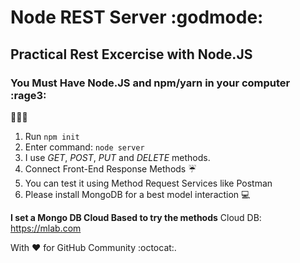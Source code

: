# Node REST Server :godmode:
## Practical Rest Excercise with Node.JS

### You Must Have Node.JS and npm/yarn in your computer :rage3:
:bee::bee::bee:

1. Run ```npm init```
2. Enter command: ```node server```
3. I use _GET_, _POST_, _PUT_ and _DELETE_ methods.
4. Connect Front-End Response Methods :umbrella:
5. You can test it using Method Request Services like Postman
6. Please install MongoDB for a best model interaction :computer: 

**I set a Mongo DB Cloud Based to try the methods**
Cloud DB: https://mlab.com 

With :heart: for GitHub Community :octocat:.

